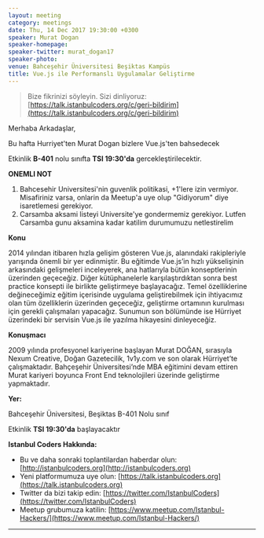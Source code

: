 ```yaml
---
layout: meeting
category: meetings
date: Thu, 14 Dec 2017 19:30:00 +0300
speaker: Murat Dogan
speaker-homepage:
speaker-twitter: murat_dogan17
speaker-photo:
venue: Bahceşehir Üniversitesi Beşiktas Kampüs
title: Vue.js ile Performanslı Uygulamalar Geliştirme
---
```


> Bize fikrinizi söyleyin. Sizi dinliyoruz: [https://talk.istanbulcoders.org/c/geri-bildirim](https://talk.istanbulcoders.org/c/geri-bildirim)

Merhaba Arkadaşlar,

Bu hafta Hurriyet'ten Murat Dogan bizlere Vue.js'ten bahsedecek

Etkinlik __B-401__ nolu sınıfta __TSI 19:30'da__ gercekleştirilecektir.

__ONEMLI NOT__
1. Bahcesehir Universitesi'nin guvenlik politikasi, +1'lere izin vermiyor. Misafiriniz varsa, onlarin da Meetup'a uye olup "Gidiyorum" diye isaretlemesi gerekiyor.
2. Carsamba aksami listeyi Universite'ye gondermemiz gerekiyor. Lutfen Carsamba gunu aksamina kadar katilim durumumuzu netlestirelim


**Konu**

2014 yılından itibaren hızla gelişim gösteren Vue.js, alanındaki rakipleriyle yarışında önemli bir yer edinmiştir. Bu eğitimde Vue.js’in hızlı yükselişinin arkasındaki gelişmeleri inceleyerek, ana hatlarıyla bütün konseptlerinin üzerinden geçeceğiz. Diğer kütüphanelerle karşılaştırdıktan sonra best practice konsepti ile birlikte geliştirmeye başlayacağız. Temel özelliklerine değineceğimiz eğitim içerisinde uygulama geliştirebilmek için ihtiyacımız olan tüm özelliklerin üzerinden geçeceğiz, geliştirme ortamının kurulması için gerekli çalışmaları yapacağız. Sunumun son bölümünde ise Hürriyet üzerindeki bir servisin Vue.js ile yazılma hikayesini dinleyeceğiz.


**Konuşmacı**

2009 yılında profesyonel kariyerine başlayan Murat DOĞAN, sırasıyla Nexum Creative, Doğan Gazetecilik, 1v1y.com ve son olarak Hürriyet’te çalışmaktadır. Bahçeşehir Üniversitesi’nde MBA eğitimini devam ettiren Murat kariyeri boyunca Front End teknolojileri üzerinde geliştirme yapmaktadır. 


**Yer:**

Bahceşehir Üniversitesi, Beşiktas B-401 Nolu sınıf

Etkinlik __TSI 19:30'da__ başlayacaktır

**Istanbul Coders Hakkında:**

- Bu ve daha sonraki toplantilardan haberdar olun: [http://istanbulcoders.org](http://istanbulcoders.org)
- Yeni platformumuza uye olun: [https://talk.istanbulcoders.org](https://talk.istanbulcoders.org)
- Twitter da bizi takip edin: [https://twitter.com/IstanbulCoders](https://twitter.com/IstanbulCoders)
- Meetup grubumuza katilin: [https://www.meetup.com/Istanbul-Hackers/](https://www.meetup.com/Istanbul-Hackers/)

----
